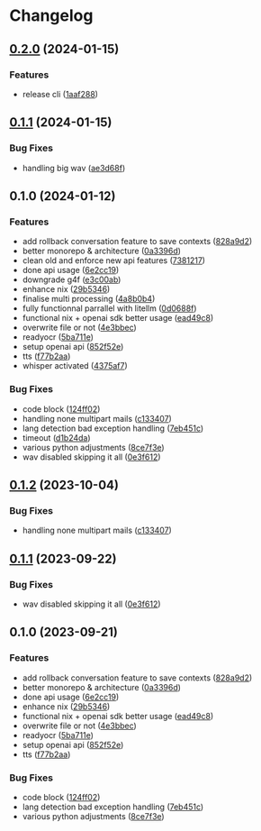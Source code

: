 # Changelog

## [0.2.0](https://github.com/loic-roux-404/ai-creative-toolbox/compare/core_automation@v0.1.1...core_automation@v0.2.0) (2024-01-15)


### Features

* release cli ([1aaf288](https://github.com/loic-roux-404/ai-creative-toolbox/commit/1aaf28843676a3b1d4e724dd39fa82d5c9941c6f))

## [0.1.1](https://github.com/loic-roux-404/ai-creative-toolbox/compare/core_automation@v0.1.0...core_automation@v0.1.1) (2024-01-15)


### Bug Fixes

* handling big wav ([ae3d68f](https://github.com/loic-roux-404/ai-creative-toolbox/commit/ae3d68f998063c6ff82969805ed86db3ed86b63d))

## 0.1.0 (2024-01-12)


### Features

* add rollback conversation feature to save contexts ([828a9d2](https://github.com/loic-roux-404/ai-creative-toolbox/commit/828a9d2b9d06b2a75a86fbe8f690b9bbc117df80))
* better monorepo & architecture ([0a3396d](https://github.com/loic-roux-404/ai-creative-toolbox/commit/0a3396dbe94fde98a3ec9c8278295fb8473926a5))
* clean old and enforce new api features ([7381217](https://github.com/loic-roux-404/ai-creative-toolbox/commit/73812177f159894f558a61f62d5a7fd3937a40f8))
* done api usage ([6e2cc19](https://github.com/loic-roux-404/ai-creative-toolbox/commit/6e2cc19b11600319dad52f9771d3761ee40d0a67))
* downgrade g4f ([e3c00ab](https://github.com/loic-roux-404/ai-creative-toolbox/commit/e3c00ab18ad31fa33f4c90b4f3afd82dbd89526e))
* enhance nix ([29b5346](https://github.com/loic-roux-404/ai-creative-toolbox/commit/29b53467816e9f0cd7adce0e1ff84edce31378d5))
* finalise multi processing ([4a8b0b4](https://github.com/loic-roux-404/ai-creative-toolbox/commit/4a8b0b4de30e589c6b774fd295f15521189a832b))
* fully functionnal parrallel with litellm ([0d0688f](https://github.com/loic-roux-404/ai-creative-toolbox/commit/0d0688f198093dc79563edc14205170f3a2988b4))
* functional nix + openai sdk better usage ([ead49c8](https://github.com/loic-roux-404/ai-creative-toolbox/commit/ead49c8d32aa11e10da31ea478a7b3d29726a7b2))
* overwrite file or not ([4e3bbec](https://github.com/loic-roux-404/ai-creative-toolbox/commit/4e3bbeca684c5199732830db6977d42f989bd900))
* readyocr ([5ba711e](https://github.com/loic-roux-404/ai-creative-toolbox/commit/5ba711e33f722f1a750f03b60d468b9ba3a0af9a))
* setup openai api ([852f52e](https://github.com/loic-roux-404/ai-creative-toolbox/commit/852f52e63727c294ec077b2224e2e0a2f4942583))
* tts ([f77b2aa](https://github.com/loic-roux-404/ai-creative-toolbox/commit/f77b2aa3319c091437c742aea5b2bdfcdc26ec99))
* whisper activated ([4375af7](https://github.com/loic-roux-404/ai-creative-toolbox/commit/4375af701224eb12d2277cb186b78bf94588cc04))


### Bug Fixes

* code block ([124ff02](https://github.com/loic-roux-404/ai-creative-toolbox/commit/124ff02b4f8dfedb2243e17e7ad1126aac223777))
* handling none multipart mails ([c133407](https://github.com/loic-roux-404/ai-creative-toolbox/commit/c1334070fab1ca0de89250061be4b897e009caab))
* lang detection bad exception handling ([7eb451c](https://github.com/loic-roux-404/ai-creative-toolbox/commit/7eb451cbf2054d54b8e852703d51e481ab96dd4f))
* timeout ([d1b24da](https://github.com/loic-roux-404/ai-creative-toolbox/commit/d1b24da9054877d43baea46e09332118541bdb48))
* various python adjustments ([8ce7f3e](https://github.com/loic-roux-404/ai-creative-toolbox/commit/8ce7f3e7b30f590a96cc0f1baff489f760cea0f1))
* wav disabled skipping it all ([0e3f612](https://github.com/loic-roux-404/ai-creative-toolbox/commit/0e3f612b6f590a5ab85de7fcfddb6a4d43fa18c1))

## [0.1.2](https://github.com/loic-roux-404/ai-creative-toolbox/compare/core_automation@v0.1.1...core_automation@v0.1.2) (2023-10-04)


### Bug Fixes

* handling none multipart mails ([c133407](https://github.com/loic-roux-404/ai-creative-toolbox/commit/c1334070fab1ca0de89250061be4b897e009caab))

## [0.1.1](https://github.com/loic-roux-404/ai-creative-toolbox/compare/core_automation@v0.1.0...core_automation@v0.1.1) (2023-09-22)


### Bug Fixes

* wav disabled skipping it all ([0e3f612](https://github.com/loic-roux-404/ai-creative-toolbox/commit/0e3f612b6f590a5ab85de7fcfddb6a4d43fa18c1))

## 0.1.0 (2023-09-21)


### Features

* add rollback conversation feature to save contexts ([828a9d2](https://github.com/loic-roux-404/ai-creative-toolbox/commit/828a9d2b9d06b2a75a86fbe8f690b9bbc117df80))
* better monorepo & architecture ([0a3396d](https://github.com/loic-roux-404/ai-creative-toolbox/commit/0a3396dbe94fde98a3ec9c8278295fb8473926a5))
* done api usage ([6e2cc19](https://github.com/loic-roux-404/ai-creative-toolbox/commit/6e2cc19b11600319dad52f9771d3761ee40d0a67))
* enhance nix ([29b5346](https://github.com/loic-roux-404/ai-creative-toolbox/commit/29b53467816e9f0cd7adce0e1ff84edce31378d5))
* functional nix + openai sdk better usage ([ead49c8](https://github.com/loic-roux-404/ai-creative-toolbox/commit/ead49c8d32aa11e10da31ea478a7b3d29726a7b2))
* overwrite file or not ([4e3bbec](https://github.com/loic-roux-404/ai-creative-toolbox/commit/4e3bbeca684c5199732830db6977d42f989bd900))
* readyocr ([5ba711e](https://github.com/loic-roux-404/ai-creative-toolbox/commit/5ba711e33f722f1a750f03b60d468b9ba3a0af9a))
* setup openai api ([852f52e](https://github.com/loic-roux-404/ai-creative-toolbox/commit/852f52e63727c294ec077b2224e2e0a2f4942583))
* tts ([f77b2aa](https://github.com/loic-roux-404/ai-creative-toolbox/commit/f77b2aa3319c091437c742aea5b2bdfcdc26ec99))


### Bug Fixes

* code block ([124ff02](https://github.com/loic-roux-404/ai-creative-toolbox/commit/124ff02b4f8dfedb2243e17e7ad1126aac223777))
* lang detection bad exception handling ([7eb451c](https://github.com/loic-roux-404/ai-creative-toolbox/commit/7eb451cbf2054d54b8e852703d51e481ab96dd4f))
* various python adjustments ([8ce7f3e](https://github.com/loic-roux-404/ai-creative-toolbox/commit/8ce7f3e7b30f590a96cc0f1baff489f760cea0f1))
